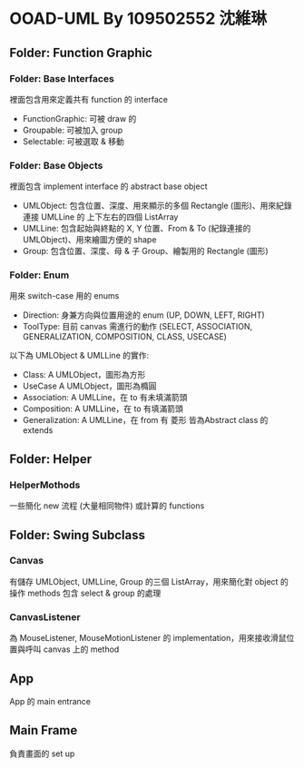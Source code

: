# OOAD-UML By 109502552 沈維琳
## Folder: Function Graphic
### Folder: Base Interfaces
裡面包含用來定義共有 function 的 interface
- FunctionGraphic: 可被 draw 的
- Groupable: 可被加入 group
- Selectable: 可被選取 & 移動
### Folder: Base Objects
裡面包含 implement interface 的 abstract base object
- UMLObject: 包含位置、深度、用來顯示的多個 Rectangle (圖形)、用來紀錄連接 UMLLine 的 上下左右的四個 ListArray
- UMLLine: 包含起始與終點的 X, Y 位置、From & To (紀錄連接的 UMLObject)、用來繪圖方便的 shape
- Group: 包含位置、深度、母 & 子 Group、繪製用的 Rectangle (圖形)
### Folder: Enum
用來 switch-case 用的 enums
- Direction: 身兼方向與位置用途的 enum (UP, DOWN, LEFT, RIGHT)
- ToolType: 目前 canvas 需進行的動作 (SELECT, ASSOCIATION, GENERALIZATION, COMPOSITION, CLASS, USECASE)

以下為 UMLObject & UMLLine 的實作:
- Class: A UMLObject，圖形為方形
- UseCase A UMLObject，圖形為橢圓
- Association: A UMLLine，在 to 有未填滿箭頭
- Composition: A UMLLine，在 to 有填滿箭頭
- Generalization: A UMLLine，在 from 有 菱形
皆為Abstract class 的 extends
## Folder: Helper
### HelperMothods
一些簡化 new 流程 (大量相同物件) 或計算的 functions
## Folder: Swing Subclass
### Canvas
有儲存 UMLObject, UMLLine, Group 的三個 ListArray，用來簡化對 object 的操作
methods 包含 select & group 的處理
### CanvasListener
為 MouseListener, MouseMotionListener 的 implementation，用來接收滑鼠位置與呼叫 canvas 上的 method
## App
App 的 main entrance
## Main Frame
負責畫面的 set up
